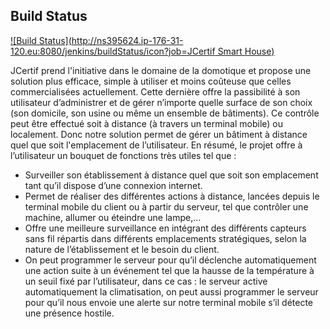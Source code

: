 Build Status
------------
[![Build Status](http://ns395624.ip-176-31-120.eu:8080/jenkins/buildStatus/icon?job=JCertif Smart House)](http://ns395624.ip-176-31-120.eu:8080/jenkins/view/All/job/JCertif%20Smart%20House/)


JCertif prend l'initiative dans le domaine de la domotique et propose une solution plus efficace, simple à utiliser et moins coûteuse que celles commercialisées actuellement.
Cette dernière offre la passibilité à son utilisateur d’administrer et de gérer n’importe quelle surface
de son choix (son domicile, son usine ou même un ensemble de bâtiments). Ce contrôle peut être
effectué soit à distance (à travers un terminal mobile) ou localement. Donc notre solution permet de
gérer un bâtiment à distance quel que soit l'emplacement de l’utilisateur.
En résumé, le projet offre à l’utilisateur un bouquet de fonctions très utiles tel que :
- Surveiller son établissement à distance quel que soit son emplacement tant qu’il dispose
d’une connexion internet.
- Permet de réaliser des différentes actions à distance, lancées depuis le terminal mobile du
client ou à partir du serveur, tel que contrôler une machine, allumer ou éteindre une
lampe,…
- Offre une meilleure surveillance en intégrant des différents capteurs sans fil répartis dans
différents emplacements stratégiques, selon la nature de l’établissement et le besoin du
client.
- On peut programmer le serveur pour qu’il déclenche automatiquement une action suite à un
événement tel que la hausse de la température à un seuil fixé par l’utilisateur, dans ce cas : le
serveur active automatiquement la climatisation, on peut aussi programmer le serveur pour
qu’il nous envoie une alerte sur notre terminal mobile s’il détecte une présence hostile.
